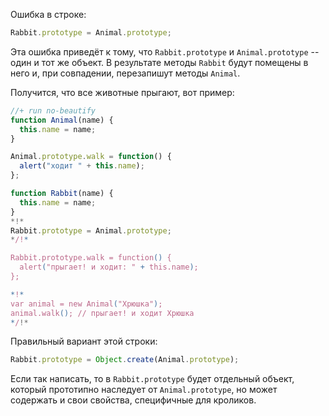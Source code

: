 Ошибка в строке:

```js
Rabbit.prototype = Animal.prototype;
```

Эта ошибка приведёт к тому, что `Rabbit.prototype` и `Animal.prototype` -- один и тот же объект. В результате методы `Rabbit` будут помещены в него и, при совпадении, перезапишут методы `Animal`.

Получится, что все животные прыгают, вот пример:

```js
//+ run no-beautify
function Animal(name) {
  this.name = name;
}

Animal.prototype.walk = function() { 
  alert("ходит " + this.name);
};

function Rabbit(name) {
  this.name = name;
}
*!*
Rabbit.prototype = Animal.prototype;
*/!*

Rabbit.prototype.walk = function() { 
  alert("прыгает! и ходит: " + this.name);
};

*!*
var animal = new Animal("Хрюшка");
animal.walk(); // прыгает! и ходит Хрюшка
*/!*
```

Правильный вариант этой строки:

```js
Rabbit.prototype = Object.create(Animal.prototype);
```

Если так написать, то в `Rabbit.prototype` будет отдельный объект, который прототипно наследует от `Animal.prototype`, но может содержать и свои свойства, специфичные для кроликов.
